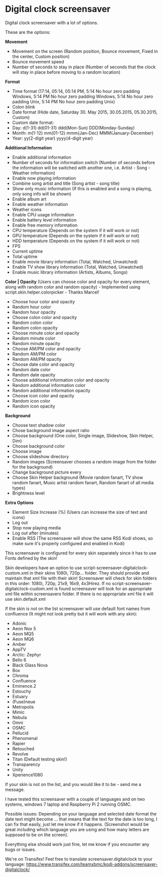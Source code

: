 Digital clock screensaver
=================

Digital clock screensaver with a lot of options.

These are the options:

__Movement__
- Movement on the screen (Random position, Bounce movement, Fixed in the center, Custom position)
- Bounce movement speed
- Number of seconds to stay in place (Number of seconds that the clock will stay in place before moving to a random location)

__Format__
- Time format (17:14, 05:14, 05:14 PM, 5:14 No hour zero padding Windows, 5:14 PM No hour zero padding Windows, 5:14 No hour zero padding Unix, 5:14 PM No hour zero padding Unix)
- Colon blink
- Date format (Hide date, Saturday 30. May 2015, 30.05.2015, 05.30.2015, Custom)
- Custom date format:
- Day: d(1-31) dd(01-31) ddd(Mon-Sun) DDD(Monday-Sunday)
- Month: m(1-12) mm(01-12) mmm(Jan-Dec) MMM(January-December)
- Year: yy(2-digit year) yyyy(4-digit year)

__Additional Information__
- Enable additional information
- Number of seconds for information switch (Number of seconds before the information will be switched with another one, i.e. Artist - Song - Weather information)
- Enable now playing information
- Combine song artist and title  (Song artist - song title)
- Show only music information (If this is enabled and a song is playing, only song info will be shown)
- Enable album art
- Enable weather information
- Weather icons
- Enable CPU usage information
- Enable battery level information
- Enable free memory information
- CPU temperature (Depends on the system if it will work or not)
- GPU temperature (Depends on the system if it will work or not)
- HDD temperature (Depends on the system if it will work or not)
- FPS
- Current uptime
- Total uptime
- Enable movie library information (Total, Watched, Unwatched)
- Enable TV show library information (Total, Watched, Unwatched)
- Enable music library information (Artists, Albums, Songs)

__Color | Opacity__ (Users can choose color and opacity for every element, along with random color and random opacity) - Implemented using script.skin.helper.colorpicker - Thanks Marcel!
- Choose hour color and opacity
- Random hour color
- Random hour opacity
- Choose colon color and opacity
- Random colon color
- Random colon opacity
- Choose minute color and opacity
- Random minute color
- Random minute opacity
- Choose AM/PM color and opacity
- Random AM/PM color
- Random AM/PM opacity
- Choose date color and opacity
- Random date color
- Random date opacity
- Choose additional information color and opacity
- Random additional information color
- Random additional information opacity
- Choose icon color and opacity
- Random icon color
- Random icon opacity

__Background__
- Choose text shadow color
- Chose background image aspect ratio
- Choose background (One color, Single image, Slideshow, Skin Helper, Dim)
- Choose background color
- Choose image
- Choose slideshow directory
- Random images (Screensaver chooses a random image from the folder for the background)
- Change background picture every
- Choose Skin Helper background (Movie random fanart, TV show random fanart, Music artist random fanart, Random fanart of all media types)
- Brightness level

__Extra Options__
- Element Size Increase (%) (Users can increase the size of text and icons)
- Log out
- Stop now playing media
- Log out after (minutes)
- Enable RSS (The screensaver will show the same RSS Kodi shows, so make sure it's properly configured and enabled in Kodi)

This screensaver is configured for every skin separately since it has to use Fonts defined by the skin!

Skin developers have an option to use script-screensaver-digitalclock-custom.xml in their skins 1080i, 720p... folder.
They should provide and maintain that xml file with their skin!
Screensaver will check for skin folders in this order: 1080i, 720p, 21x9, 16x9, 4x3Hirez.
If no script-screensaver-digitalclock-custom.xml is found screensaver will look for an appropriate xml file within screensavers folder.
If there is no appropriate xml file it will use skin.default.xml

If the skin is not on the list screensaver will use default font names from confluence (It might not look pretty but it will work with any skin):

- Adonic
- Aeon Nox 5
- Aeon MQ5
- Aeon MQ6
- Amber
- AppTV
- Arctic: Zephyr
- Bello 6
- Black Glass Nova
- Box
- Chroma
- Confluence
- Eminence.2
- Estouchy
- Estuary
- (Fuse)neue
- Metropolis
- Mimic
- Nebula
- Omni
- OSMC
- Pellucid
- Phenomenal
- Rapier
- Retouched
- Revolve
- Titan (Default testing skin!)
- Transparency
- Unity
- Xperience1080

If your skin is not on the list, and you would like it to be - send me a message.

I have tested this screensaver with a couple of languages and on two systems, windows 7 laptop and Raspberry Pi 2 running OSMC.

Possible issues:
Depending on your language and selected date format the date text might become ... that means that the text for the date is too long, I can fix that easily, just let me know if it happens. (Screenshot would be great including which language you are using and how many letters are supposed to be on the screen).

Everything else should work just fine, let me know if you encounter any bugs or issues.

We're on Transifex!
Feel free to translate screensaver.digitalclock to your language: https://www.transifex.com/teamxbmc/kodi-addons/screensaver-digitalclock/